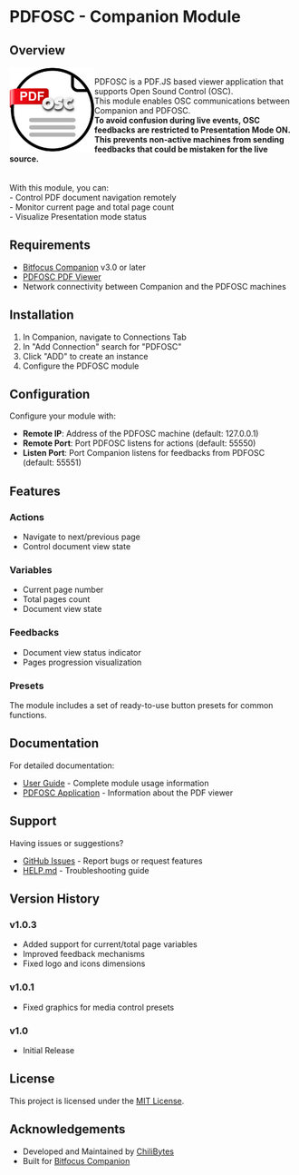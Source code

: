 # PDFOSC - Companion Module

<div>
<h2>Overview</h2>
<img src="./img/PDFOSC_Logo.png" width="150" alt="PDFOSC Logo" align="left"/>

</br>
PDFOSC is a PDF.JS based viewer application that supports Open Sound Control (OSC). </br>
This module enables OSC communications between Companion and PDFOSC.</br>
<b>To avoid confusion during live events, OSC feedbacks are restricted to Presentation Mode ON.</br>
This prevents non-active machines from sending feedbacks that could be mistaken for the live source.</b></br>
</br>
</br>
With this module, you can:</br>
- Control PDF document navigation remotely</br>
- Monitor current page and total page count</br>
- Visualize Presentation mode status</br>
</div>

## Requirements

- [Bitfocus Companion](https://bitfocus.io/companion) v3.0 or later
- [PDFOSC PDF Viewer](https://github.com/eMMeCodes/Symposium/tree/main/PDFOSC)
- Network connectivity between Companion and the PDFOSC machines

## Installation

1. In Companion, navigate to Connections Tab
2. In "Add Connection" search for "PDFOSC"
3. Click "ADD" to create an instance
4. Configure the PDFOSC module

## Configuration

Configure your module with:

- **Remote IP**: Address of the PDFOSC machine (default: 127.0.0.1)
- **Remote Port**: Port PDFOSC listens for actions (default: 55550)
- **Listen Port**: Port Companion listens for feedbacks from PDFOSC (default: 55551)

## Features

### Actions

- Navigate to next/previous page
- Control document view state

### Variables

- Current page number
- Total pages count
- Document view state

### Feedbacks

- Document view status indicator
- Pages progression visualization

### Presets

The module includes a set of ready-to-use button presets for common functions.

## Documentation

For detailed documentation:

- [User Guide](./companion/HELP.md) - Complete module usage information
- [PDFOSC Application](https://github.com/eMMeCodes/Symposium/tree/main/PDFOSC) - Information about the PDF viewer

## Support

Having issues or suggestions?

- [GitHub Issues](https://github.com/eMMeCodes/Symposium/issues) - Report bugs or request features
- [HELP.md](./HELP.md) - Troubleshooting guide

## Version History

### v1.0.3
- Added support for current/total page variables
- Improved feedback mechanisms
- Fixed logo and icons dimensions

### v1.0.1
- Fixed graphics for media control presets

### v1.0
- Initial Release

## License

This project is licensed under the [MIT License](./LICENSE).

## Acknowledgements

- Developed and Maintained by [ChiliBytes](https://chilibytes.com)
- Built for [Bitfocus Companion](https://bitfocus.io/companion)
